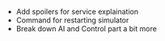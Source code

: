 - Add spoilers for service explaination
- Command for restarting simulator
- Break down AI and Control part a bit more
